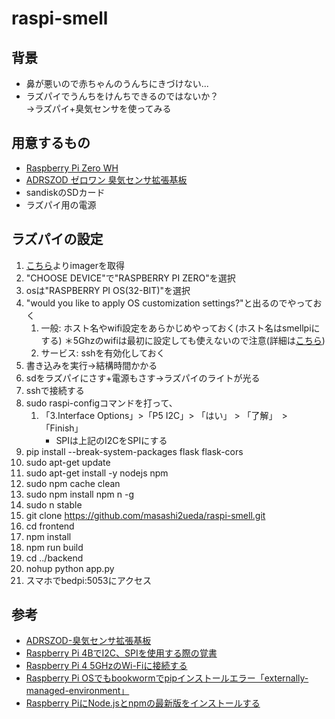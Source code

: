 # raspi-smell

## 背景
- 鼻が悪いので赤ちゃんのうんちにきづけない...  
- ラズパイでうんちをけんちできるのではないか？  
    →ラズパイ+臭気センサを使ってみる


## 用意するもの
- [Raspberry Pi Zero WH](https://akizukidenshi.com/catalog/g/g112958/)
- [ADRSZOD ゼロワン 臭気センサ拡張基板](https://bit-trade-one.co.jp/adrszod/)
- sandiskのSDカード
- ラズパイ用の電源


## ラズパイの設定
1. [こちら](https://www.raspberrypi.com/software/)よりimagerを取得
1. "CHOOSE DEVICE"で"RASPBERRY PI ZERO"を選択
1. osは"RASPBERRY PI OS(32-BIT)"を選択
1. "would you like to apply OS customization settings?"と出るのでやっておく
    1. 一般: ホスト名やwifi設定をあらかじめやっておく(ホスト名はsmellpiにする) 
        ＊5Ghzのwifiは最初に設定しても使えないので注意(詳細は[こちら](https://qiita.com/ymktmk/items/424a34191585db25bdab))
    1. サービス: sshを有効化しておく
1. 書き込みを実行→結構時間かかる
1. sdをラズパイにさす+電源もさす→ラズパイのライトが光る
1. sshで接続する
1. sudo raspi-configコマンドを打って、
    1. 「3.Interface Options」>「P5 I2C」> 「はい」 > 「了解」　> 「Finish」
        * SPIは上記のI2CをSPIにする
1. pip install --break-system-packages flask flask-cors
1. sudo apt-get update
1. sudo apt-get install -y nodejs npm
1. sudo npm cache clean
1. sudo npm install npm n -g
1. sudo n stable
1. git clone https://github.com/masashi2ueda/raspi-smell.git
1. cd frontend
1. npm install
1. npm run build
1. cd ../backend
1. nohup python app.py
1. スマホでbedpi:5053にアクセス


    


## 参考
- [ADRSZOD-臭気センサ拡張基板](https://github.com/bit-trade-one/RasPi-Zero-One-Series/tree/master/5th/ADRSZOD_Odd_Sensor)
- [Raspberry Pi 4BでI2C、SPIを使用する際の覚書](https://qiita.com/airpocket/items/c0bb5bfdcc5a2c4ec19b)
- [Raspberry Pi 4 5GHzのWi-Fiに接続する](https://qiita.com/ymktmk/items/424a34191585db25bdab)
- [Raspberry Pi OSでもbookwormでpipインストールエラー「externally-managed-environment」](https://raspida.com/pip-error-pep668/)
- [Raspberry PiにNode.jsとnpmの最新版をインストールする](https://qiita.com/mascii/items/77c685df65c4cbca9315)